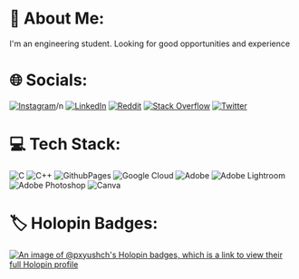 # 💫 About Me:
I'm an engineering student. Looking for good opportunities and experience 


# 🌐 Socials:
[![Instagram](https://img.shields.io/badge/Instagram-%23E4405F.svg?logo=Instagram&logoColor=white)](https://instagram.com/pxyushch )/n
[![LinkedIn](https://img.shields.io/badge/LinkedIn-%230077B5.svg?logo=linkedin&logoColor=white)](https://linkedin.com/in/piyush-chauhan-8a02a0251) 
[![Reddit](https://img.shields.io/badge/Reddit-%23FF4500.svg?logo=Reddit&logoColor=white)](https://reddit.com/user/pxyushch ) 
[![Stack Overflow](https://img.shields.io/badge/-Stackoverflow-FE7A16?logo=stack-overflow&logoColor=white)](https://stackoverflow.com/users/22742699) 
[![Twitter](https://img.shields.io/badge/Twitter-%231DA1F2.svg?logo=Twitter&logoColor=white)](https://x.com/pxyushch) 

# 💻 Tech Stack:
![C](https://img.shields.io/badge/c-%2300599C.svg?style=for-the-badge&logo=c&logoColor=white) ![C++](https://img.shields.io/badge/c++-%2300599C.svg?style=for-the-badge&logo=c%2B%2B&logoColor=white) ![GithubPages](https://img.shields.io/badge/github%20pages-121013?style=for-the-badge&logo=github&logoColor=white) ![Google Cloud](https://img.shields.io/badge/GoogleCloud-%234285F4.svg?style=for-the-badge&logo=google-cloud&logoColor=white) ![Adobe](https://img.shields.io/badge/adobe-%23FF0000.svg?style=for-the-badge&logo=adobe&logoColor=white) ![Adobe Lightroom](https://img.shields.io/badge/Adobe%20Lightroom-31A8FF.svg?style=for-the-badge&logo=Adobe%20Lightroom&logoColor=white) ![Adobe Photoshop](https://img.shields.io/badge/adobe%20photoshop-%2331A8FF.svg?style=for-the-badge&logo=adobe%20photoshop&logoColor=white) ![Canva](https://img.shields.io/badge/Canva-%2300C4CC.svg?style=for-the-badge&logo=Canva&logoColor=white)

# 🏷️ Holopin Badges:
[![An image of @pxyushch's Holopin badges, which is a link to view their full Holopin profile](https://holopin.me/pxyushch)](https://holopin.io/@pxyushch)

<!---
pxyushch/pxyushch is a ✨ special ✨ repository because its `README.md` (this file) appears on your GitHub profile.
You can click the Preview link to take a look at your changes.
--->
